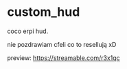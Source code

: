 # custom_hud
coco erpi hud.

nie pozdrawiam cfeli co to resellują xD

preview: https://streamable.com/r3x1qc
